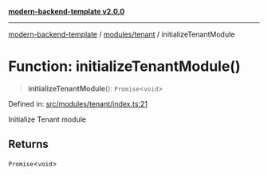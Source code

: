 [**modern-backend-template v2.0.0**](../../../README.md)

***

[modern-backend-template](../../../modules.md) / [modules/tenant](../README.md) / initializeTenantModule

# Function: initializeTenantModule()

> **initializeTenantModule**(): `Promise`\<`void`\>

Defined in: [src/modules/tenant/index.ts:21](https://github.com/maemreyo/saas-4cus-nodejs/blob/1a77de11cd6eaefe66c31c7f5de281673fc25ce5/src/modules/tenant/index.ts#L21)

Initialize Tenant module

## Returns

`Promise`\<`void`\>
